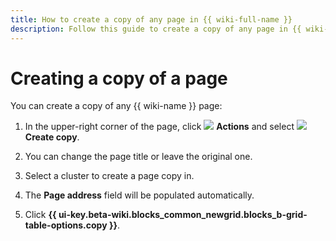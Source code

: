 ```yaml
---
title: How to create a copy of any page in {{ wiki-full-name }}
description: Follow this guide to create a copy of any page in {{ wiki-name }}.
---
```


# Creating a copy of a page

You can create a copy of any {{ wiki-name }} page:

1. In the upper-right corner of the page, click ![](../_assets/wiki/svg/actions-icon.svg) **Actions** and select ![](../_assets/wiki/svg/copy-pages.svg) **Create copy**.

1. You can change the page title or leave the original one.

1. Select a cluster to create a page copy in.

1. The **Page address** field will be populated automatically.

1. Click **{{ ui-key.beta-wiki.blocks_common_newgrid.blocks_b-grid-table-options.copy }}**.
